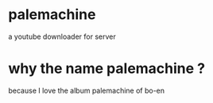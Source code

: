 # palemachine
a youtube downloader for server
# why the name palemachine ?
because I love the album palemachine of bo-en